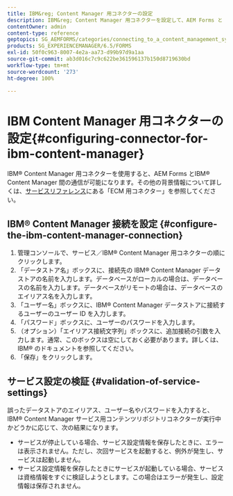 ```yaml
---
title: IBM&reg; Content Manager 用コネクターの設定
description: IBM&reg; Content Manager 用コネクターを設定して、AEM Forms と IBM&reg; Content Manager 間の通信を有効にします。
contentOwner: admin
content-type: reference
geptopics: SG_AEMFORMS/categories/connecting_to_a_content_management_system
products: SG_EXPERIENCEMANAGER/6.5/FORMS
exl-id: 50f0c963-8007-4e2a-aa73-d99b97d9a1aa
source-git-commit: ab3d016c7c9c622be361596137b150d8719630bd
workflow-type: tm+mt
source-wordcount: '273'
ht-degree: 100%

---
```


# IBM Content Manager 用コネクターの設定{#configuring-connector-for-ibm-content-manager}

IBM® Content Manager 用コネクターを使用すると、AEM Forms とIBM® Content Manager 間の通信が可能になります。その他の背景情報について詳しくは、[サービスリファレンス](https://www.adobe.com/go/learn_aemforms_services_63)にある「ECM 用コネクター」を参照してください。

## IBM® Content Manager 接続を設定 {#configure-the-ibm-content-manager-connection}

1. 管理コンソールで、サービス／IBM® Content Manager 用コネクターの順にクリックします。
1. 「データストア名」ボックスに、接続先の IBM® Content Manager データストアの名前を入力します。データベースがローカルの場合は、データベースの名前を入力します。データベースがリモートの場合は、データベースのエイリアス名を入力します。
1. 「ユーザー名」ボックスに、IBM® Content Manager データストアに接続するユーザーのユーザー ID を入力します。
1. 「パスワード」ボックスに、ユーザーのパスワードを入力します。
1. （オプション）「エイリアス接続文字列」ボックスに、追加接続の引数を入力します。通常、このボックスは空にしておく必要があります。詳しくは、IBM® のドキュメントを参照してください。
1. 「保存」をクリックします。

## サービス設定の検証 {#validation-of-service-settings}

誤ったデータストアのエイリアス、ユーザー名やパスワードを入力すると、IBM® Content Manager サービス用コンテンツリポジトリコネクターが実行中かどうかに応じて、次の結果になります。

* サービスが停止している場合、サービス設定情報を保存したときに、エラーは表示されません。ただし、次回サービスを起動すると、例外が発生し、サービスは起動しません。
* サービス設定情報を保存したときにサービスが起動している場合、サービスは資格情報をすぐに検証しようとします。この場合はエラーが発生し、設定情報は保存されません。
